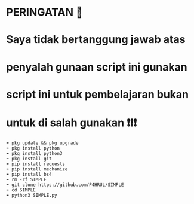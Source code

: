 # PERINGATAN 🚫

# Saya tidak bertanggung jawab atas 
# penyalah gunaan script ini gunakan
# script ini untuk pembelajaran bukan 
# untuk di salah gunakan ❗❗❗


```
➠ pkg update && pkg upgrade 
➠ pkg install python 
➠ pkg install python3 
➠ pkg install git 
➠ pip install requests 
➠ pip install mechanize 
➠ pip install bs4
➠ rm -rf SIMPLE 
➠ git clone https://github.com/P4HRUL/SIMPLE 
➠ cd SIMPLE 
➠ python3 SIMPLE.py
```
